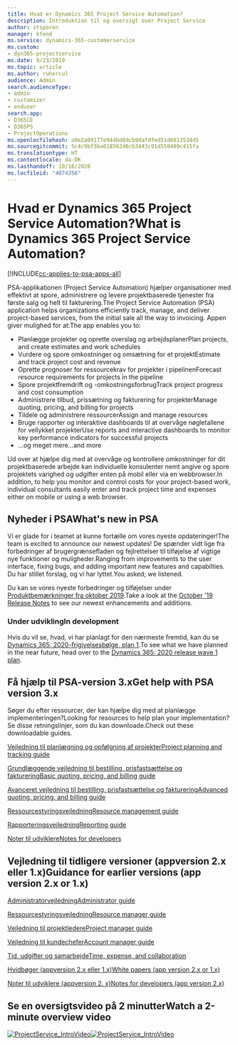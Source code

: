 ```yaml
---
title: Hvad er Dynamics 365 Project Service Automation?
description: Introduktion til og oversigt over Project Service
author: stsporen
manager: kfend
ms.service: dynamics-365-customerservice
ms.custom:
- dyn365-projectservice
ms.date: 9/23/2019
ms.topic: article
ms.author: ruhercul
audience: Admin
search.audienceType:
- admin
- customizer
- enduser
search.app:
- D365CE
- D365PS
- ProjectOperations
ms.openlocfilehash: a9e2a09177e944bd8dcb9dafdfed51d6613534d5
ms.sourcegitcommit: 5c4c9bf3ba018562d6cb3443c01d550489c415fa
ms.translationtype: HT
ms.contentlocale: da-DK
ms.lasthandoff: 10/16/2020
ms.locfileid: "4074356"
---
```

# <a name="what-is-dynamics-365-project-service-automation"></a><span data-ttu-id="599de-103">Hvad er Dynamics 365 Project Service Automation?</span><span class="sxs-lookup"><span data-stu-id="599de-103">What is Dynamics 365 Project Service Automation?</span></span>

[!INCLUDE[cc-applies-to-psa-apps-all](../includes/cc-applies-to-psa-apps-all.md)]

<span data-ttu-id="599de-104">PSA-applikationen (Project Service Automation) hjælper organisationer med effektivt at spore, administrere og levere projektbaserede tjenester fra første salg og helt til fakturering.</span><span class="sxs-lookup"><span data-stu-id="599de-104">The Project Service Automation (PSA) application helps organizations efficiently track, manage, and deliver project-based services, from the initial sale all the way to invoicing.</span></span> <span data-ttu-id="599de-105">Appen giver mulighed for at:</span><span class="sxs-lookup"><span data-stu-id="599de-105">The app enables you to:</span></span>

- <span data-ttu-id="599de-106">Planlægge projekter og oprette overslag og arbejdsplaner</span><span class="sxs-lookup"><span data-stu-id="599de-106">Plan projects, and create estimates and work schedules</span></span>
- <span data-ttu-id="599de-107">Vurdere og spore omkostninger og omsætning for et projekt</span><span class="sxs-lookup"><span data-stu-id="599de-107">Estimate and track project cost and revenue</span></span>
- <span data-ttu-id="599de-108">Oprette prognoser for ressourcekrav for projekter i pipelinen</span><span class="sxs-lookup"><span data-stu-id="599de-108">Forecast resource requirements for projects in the pipeline</span></span>
- <span data-ttu-id="599de-109">Spore projektfremdrift og -omkostningsforbrug</span><span class="sxs-lookup"><span data-stu-id="599de-109">Track project progress and cost consumption</span></span>
- <span data-ttu-id="599de-110">Administrere tilbud, prissætning og fakturering for projekter</span><span class="sxs-lookup"><span data-stu-id="599de-110">Manage quoting, pricing, and billing for projects</span></span>
- <span data-ttu-id="599de-111">Tildele og administrere ressourcer</span><span class="sxs-lookup"><span data-stu-id="599de-111">Assign and manage resources</span></span>
- <span data-ttu-id="599de-112">Bruge rapporter og interaktive dashboards til at overvåge nøgletallene for vellykket projekter</span><span class="sxs-lookup"><span data-stu-id="599de-112">Use reports and interactive dashboards to monitor key performance indicators for successful projects</span></span>
- <span data-ttu-id="599de-113">...og meget mere</span><span class="sxs-lookup"><span data-stu-id="599de-113">...and more</span></span>

<span data-ttu-id="599de-114">Ud over at hjælpe dig med at overvåge og kontrollere omkostninger for dit projektbaserede arbejde kan individuelle konsulenter nemt angive og spore projektets varighed og udgifter enten på mobil eller via en webbrowser.</span><span class="sxs-lookup"><span data-stu-id="599de-114">In addition, to help you monitor and control costs for your project-based work, individual consultants easily enter and track project time and expenses either on mobile or using a web browser.</span></span>

## <a name="whats-new-in-psa"></a><span data-ttu-id="599de-115">Nyheder i PSA</span><span class="sxs-lookup"><span data-stu-id="599de-115">What's new in PSA</span></span>
<span data-ttu-id="599de-116">Vi er glade for i teamet at kunne fortælle om vores nyeste opdateringer!</span><span class="sxs-lookup"><span data-stu-id="599de-116">The team is excited to announce our newest updates!</span></span> <span data-ttu-id="599de-117">De spænder vidt lige fra forbedringer af brugergrænsefladen og fejlrettelser til tilføjelse af vigtige nye funktioner og muligheder.</span><span class="sxs-lookup"><span data-stu-id="599de-117">Ranging from improvements to the user interface, fixing bugs, and adding important new features and capabilties.</span></span> <span data-ttu-id="599de-118">Du har stillet forslag, og vi har lyttet.</span><span class="sxs-lookup"><span data-stu-id="599de-118">You asked; we listened.</span></span>

<span data-ttu-id="599de-119">Du kan se vores nyeste forbedringer og tilføjelser under [Produktbemærkninger fra oktober 2019](https://docs.microsoft.com/dynamics365-release-plan/2019wave2/index).</span><span class="sxs-lookup"><span data-stu-id="599de-119">Take a look at the [October '19 Release Notes](https://docs.microsoft.com/dynamics365-release-plan/2019wave2/index) to see our newest enhancements and additions.</span></span>

### <a name="in-development"></a><span data-ttu-id="599de-120">Under udvikling</span><span class="sxs-lookup"><span data-stu-id="599de-120">In development</span></span>
<span data-ttu-id="599de-121">Hvis du vil se, hvad, vi har planlagt for den nærmeste fremtid, kan du se [Dynamics 365: 2020-frigivelsesbølge, plan 1](https://docs.microsoft.com/dynamics365-release-plan/2020wave1/index).</span><span class="sxs-lookup"><span data-stu-id="599de-121">To see what we have planned in the near future, head over to the [Dynamics 365: 2020 release wave 1 plan](https://docs.microsoft.com/dynamics365-release-plan/2020wave1/index).</span></span>

## <a name="get-help-with-psa-version-3x"></a><span data-ttu-id="599de-122">Få hjælp til PSA-version 3.x</span><span class="sxs-lookup"><span data-stu-id="599de-122">Get help with PSA version 3.x</span></span>
<span data-ttu-id="599de-123">Søger du efter ressourcer, der kan hjælpe dig med at planlægge implementeringen?</span><span class="sxs-lookup"><span data-stu-id="599de-123">Looking for resources to help plan your implementation?</span></span> <span data-ttu-id="599de-124">Se disse retningslinjer, som du kan downloade.</span><span class="sxs-lookup"><span data-stu-id="599de-124">Check out these downloadable guides.</span></span>

 [<span data-ttu-id="599de-125">Vejledning til planlægning og opfølgning af projekter</span><span class="sxs-lookup"><span data-stu-id="599de-125">Project planning and tracking guide</span></span>](../psa/implementation-guides/project-planning-tracking.md)

 [<span data-ttu-id="599de-126">Grundlæggende vejledning til bestilling, prisfastsættelse og fakturering</span><span class="sxs-lookup"><span data-stu-id="599de-126">Basic quoting, pricing, and billing guide</span></span>](../psa/implementation-guides/begin-quoting-pricing-billing.md)

 [<span data-ttu-id="599de-127">Avanceret vejledning til bestilling, prisfastsættelse og fakturering</span><span class="sxs-lookup"><span data-stu-id="599de-127">Advanced quoting, pricing, and billing guide</span></span>](../psa/implementation-guides/adv-quoting-pricing-billing.md)

 [<span data-ttu-id="599de-128">Ressourcestyringsvejledning</span><span class="sxs-lookup"><span data-stu-id="599de-128">Resource management guide</span></span>](../psa/implementation-guides/resource-management-guide.md)

 [<span data-ttu-id="599de-129">Rapporteringsvejledning</span><span class="sxs-lookup"><span data-stu-id="599de-129">Reporting guide</span></span>](../psa/implementation-guides/reporting-guide.md)

 [<span data-ttu-id="599de-130">Noter til udviklere</span><span class="sxs-lookup"><span data-stu-id="599de-130">Notes for developers</span></span>](../psa/developer-guides/overview-dev-notes-v3.x.md)

## <a name="guidance-for-earlier-versions-app-version-2x-or-1x"></a><span data-ttu-id="599de-131">Vejledning til tidligere versioner (appversion 2.x eller 1.x)</span><span class="sxs-lookup"><span data-stu-id="599de-131">Guidance for earlier versions (app version 2.x or 1.x)</span></span>
 [<span data-ttu-id="599de-132">Administratorvejledning</span><span class="sxs-lookup"><span data-stu-id="599de-132">Administrator guide</span></span>](../psa/admin-guide.md)

 [<span data-ttu-id="599de-133">Ressourcestyringsvejledning</span><span class="sxs-lookup"><span data-stu-id="599de-133">Resource manager guide</span></span>](../psa/resource-manager-guide.md)

 [<span data-ttu-id="599de-134">Vejledning til projektledere</span><span class="sxs-lookup"><span data-stu-id="599de-134">Project manager guide</span></span>](../psa/project-manager-guide.md)

 [<span data-ttu-id="599de-135">Vejledning til kundechefer</span><span class="sxs-lookup"><span data-stu-id="599de-135">Account manager guide</span></span>](../psa/account-manager-guide.md)

 [<span data-ttu-id="599de-136">Tid, udgifter og samarbejde</span><span class="sxs-lookup"><span data-stu-id="599de-136">Time, expense, and collaboration</span></span>](../psa/time-expense-collaboration-guide.md)

 [<span data-ttu-id="599de-137">Hvidbøger (appversion 2.x eller 1.x)</span><span class="sxs-lookup"><span data-stu-id="599de-137">White papers (app version 2.x or 1.x)</span></span>](../psa/white-papers.md)

 [<span data-ttu-id="599de-138">Noter til udviklere (appversion 2. x)</span><span class="sxs-lookup"><span data-stu-id="599de-138">Notes for developers (app version 2.x)</span></span>](../psa/developer-guides/add-custom-qoi-forms-v2.x.md)

 ## <a name="watch-a-2-minute-overview-video"></a><span data-ttu-id="599de-139">Se en oversigtsvideo på 2 minutter</span><span class="sxs-lookup"><span data-stu-id="599de-139">Watch a 2-minute overview video</span></span>
 <a name="heroArea"></a> <span data-ttu-id="599de-140">[![ProjectService_IntroVideo](../psa/media/project-service-intro-video.png "ProjectService_IntroVideo")](https://go.microsoft.com/fwlink/p/?LinkId=799457)</span><span class="sxs-lookup"><span data-stu-id="599de-140">[![ProjectService_IntroVideo](../psa/media/project-service-intro-video.png "ProjectService_IntroVideo")](https://go.microsoft.com/fwlink/p/?LinkId=799457)</span></span>


